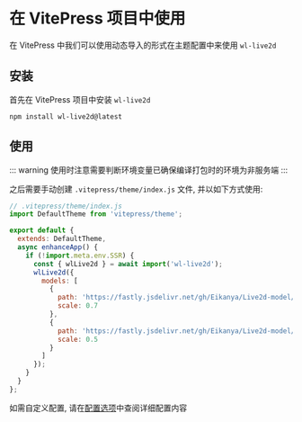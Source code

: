 # 在 VitePress 项目中使用

在 VitePress 中我们可以使用动态导入的形式在主题配置中来使用 `wl-live2d`

## 安装

首先在 VitePress 项目中安装 `wl-live2d`

```shell
npm install wl-live2d@latest
```

## 使用

::: warning
使用时注意需要判断环境变量已确保编译打包时的环境为非服务端
:::

之后需要手动创建 `.vitepress/theme/index.js` 文件, 并以如下方式使用:

```js
// .vitepress/theme/index.js
import DefaultTheme from 'vitepress/theme';

export default {
  extends: DefaultTheme,
  async enhanceApp() {
    if (!import.meta.env.SSR) {
      const { wlLive2d } = await import('wl-live2d');
      wlLive2d({
        models: [
          {
            path: 'https://fastly.jsdelivr.net/gh/Eikanya/Live2d-model/%E5%B4%A9%E5%9D%8F%E5%AD%A6%E5%9B%AD2/yiselin/model.json',
            scale: 0.7
          },
          {
            path: 'https://fastly.jsdelivr.net/gh/Eikanya/Live2d-model/%E5%B0%91%E5%A5%B3%E5%89%8D%E7%BA%BF%20girls%20Frontline/live2dold/old/kp31/normal/model.json',
            scale: 0.5
          }
        ]
      });
    }
  }
};
```

如需自定义配置, 请在[配置选项](../refer/options/)中查阅详细配置内容
